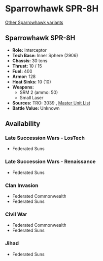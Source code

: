 # Sparrowhawk SPR-8H 

[Other Sparrowhawk variants](../sparrowhawk.md) 

## Sparrowhawk SPR-8H 

- **Role:** Interceptor 
- **Tech Base:** Inner Sphere (2906) 
- **Chassis:** 30 tons 
- **Thrust:** 10 / 15 
- **Fuel:** 400 
- **Armor:** 128 
- **Heat Sinks:** 10 (10) 
- **Weapons:** 
  - SRM 2 (ammo: 50) 
  - Small Laser 
- **Sources:** TRO: 3039 , [Master Unit List](http://masterunitlist.info/Unit/Details/2991) 
- **Battle Value:** Unknown 

## Availability 

### Late Succession Wars - LosTech 

- Federated Suns 

### Late Succession Wars - Renaissance 

- Federated Suns 

### Clan Invasion 

- Federated Commonwealth 
- Federated Suns 

### Civil War 

- Federated Commonwealth 
- Federated Suns 

### Jihad 

- Federated Suns 

